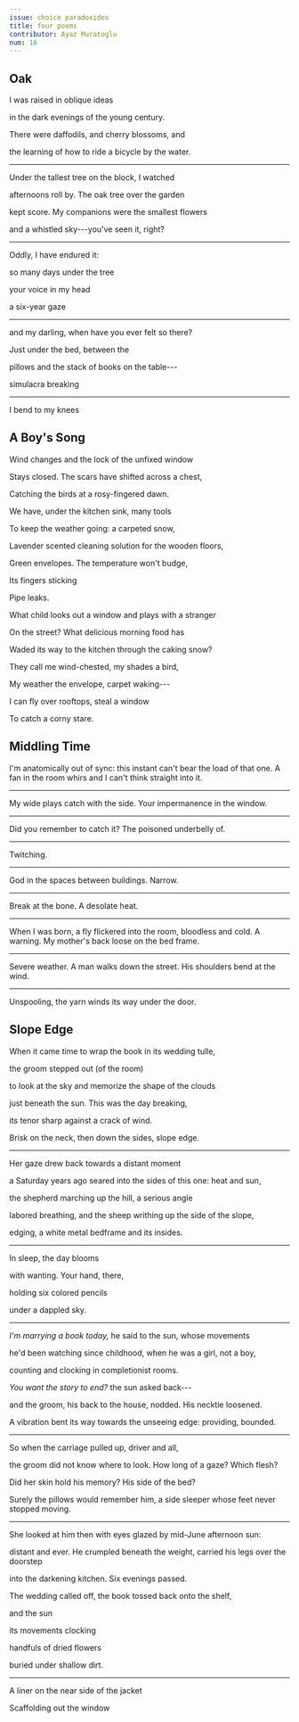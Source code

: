 ```yaml
---
issue: choice paradoxides
title: four poems
contributor: Ayaz Muratoglu
num: 16
---
```


## Oak

I was raised in oblique ideas

in the dark evenings of the young century.

There were daffodils, and cherry blossoms, and

the learning of how to ride a bicycle by the water.

---

Under the tallest tree on the block, I watched

afternoons roll by. The oak tree over the garden

kept score. My companions were the smallest flowers

and a whistled sky---you've seen it, right?

---

Oddly, I have endured it:

so many days under the tree

your voice in my head

a six-year gaze

---

and my darling, when have you ever felt so there?

Just under the bed, between the

pillows and the stack of books on the table---

simulacra breaking

---

I bend to my knees

## A Boy's Song

Wind changes and the lock of the unfixed window

Stays closed. The scars have shifted across a chest,

Catching the birds at a rosy-fingered dawn.

We have, under the kitchen sink, many tools

To keep the weather going: a carpeted snow,

Lavender scented cleaning solution for the wooden floors,

Green envelopes. The temperature won't budge,

Its fingers sticking

Pipe leaks.

What child looks out a window and plays with a stranger

On the street? What delicious morning food has

Waded its way to the kitchen through the caking snow?

They call me wind-chested, my shades a bird,

My weather the envelope, carpet waking---

I can fly over rooftops, steal a window

To catch a corny stare.

## Middling Time

I'm anatomically out of sync: this instant can't bear the load of that
one. A fan in the room whirs and I can't think straight into it.

---

My wide plays catch with the side. Your impermanence in the window.

---

Did you remember to catch it? The poisoned underbelly of.

---

Twitching.

---

God in the spaces between buildings. Narrow.

---

Break at the bone. A desolate heat.

---

When I was born, a fly flickered into the room, bloodless and cold. A
warning. My mother's back loose on the bed frame.

---

Severe weather. A man walks down the street. His shoulders bend at the
wind.

---

Unspooling, the yarn winds its way under the door.

## Slope Edge

When it came time to wrap the book in its wedding tulle,

the groom stepped out (of the room)

to look at the sky and memorize the shape of the clouds

just beneath the sun. This was the day breaking,

its tenor sharp against a crack of wind.

Brisk on the neck, then down the sides, slope edge.

---

Her gaze drew back towards a distant moment

a Saturday years ago seared into the sides of this one: heat and sun,

the shepherd marching up the hill, a serious angle

labored breathing, and the sheep writhing up the side of the slope,

edging, a white metal bedframe and its insides.

---

In sleep, the day blooms

with wanting. Your hand, there,

holding six colored pencils

under a dappled sky.

---

*I'm marrying a book today,* he said to the sun, whose movements

he'd been watching since childhood, when he was a girl, not a boy,

counting and clocking in completionist rooms.

*You want the story to end?* the sun asked back---

and the groom, his back to the house, nodded. His necktie loosened.

A vibration bent its way towards the unseeing edge: providing, bounded.

---

So when the carriage pulled up, driver and all,

the groom did not know where to look. How long of a gaze? Which flesh?

Did her skin hold his memory? His side of the bed?

Surely the pillows would remember him, a side sleeper whose feet never
stopped moving.

---

She looked at him then with eyes glazed by mid-June afternoon sun:

distant and ever. He crumpled beneath the weight, carried his legs over
the doorstep

into the darkening kitchen. Six evenings passed.

The wedding called off, the book tossed back onto the shelf,

and the sun

its movements clocking

handfuls of dried flowers

buried under shallow dirt.

---

A liner on the near side of the jacket

Scaffolding out the window
